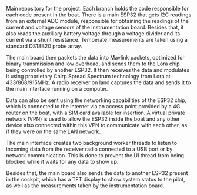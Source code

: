 Main repository for the project. Each branch holds the code responsible for each code present in the boat.
There is a main ESP32 that gets I2C readings from an external ADC module, responsible for obtaining
the readings of the current and voltage sensors of the instrumentation board. Besides that,
it also reads the auxiliary battery  voltage through a voltage divider and its current via a shunt resistance.
Temperate measurements are taken using a standard DS18B20 probe array.

The main board then packets the data into Mavlink packets, optimized for binary transmission and low overhead,
and sends them to the Lora chip being controlled by another ESP32. It then receives the data and modulates it
using proprietary Chirp Spread Spectrum technology from Lora at 433/868/915MHz. A radio receiver on land captures
the data and sends it to the main interface running on a computer. 

Data can also be sent using the networking capabilities of the ESP32 chip, which is connected to the internet
via an access point provided by a 4G router on the boat, with a SIM card available for insertion. A virtual
private network (VPN) is used to allow the ESP32 inside the boat and any other device also connected within
this VPN to communicate with each other, as if they were on the same LAN network.

The main interface creates two background worker threads to listen to incoming data from the receiver radio
connected to a USB port or by network communication. This is done to prevent the UI thread from being blocked
while it waits for any data to show up.

Besides that, the main board also sends the data to another ESP32 present in the cockpit, which has a TFT display to show
system status to the pilot, as well as the measurements taken by the instrumentation  board.
